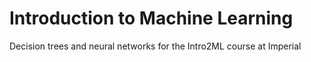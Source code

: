 # Introduction to Machine Learning
Decision trees and neural networks for the Intro2ML course at Imperial
